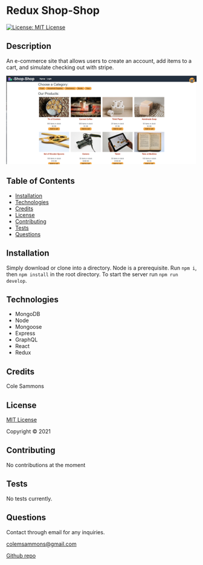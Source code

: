 # Redux Shop-Shop

  [![License: MIT License](https://img.shields.io/badge/license-MIT-green)](https://opensource.org/licenses/MIT)

  ## Description 

  An e-commerce site that allows users to create an account, add items to a cart, and simulate checking out with stripe.

  ![Screenshot](/client/public/images/home.png)
  
  ## Table of Contents

  * [Installation](#installation)
  * [Technologies](#technologies)
  * [Credits](#credits)
  * [License](#license)
  * [Contributing](#contributing)
  * [Tests](#tests)
  * [Questions](#questions)
   
  ## Installation
  
  Simply download or clone into a directory. Node is a prerequisite. Run `npm i`, then `npm install` in the root directory. To start the server run `npm run develop`.

  ## Technologies
  
  * MongoDB
  * Node
  * Mongoose
  * Express
  * GraphQL
  * React
  * Redux

  ## Credits

  Cole Sammons

  
  ## License
  [MIT License](https://opensource.org/licenses/MIT)

  Copyright &copy; 2021
  

  ## Contributing

  No contributions at the moment

  ## Tests

  No tests currently.

  ## Questions

  Contact through email for any inquiries.

  colemsammons@gmail.com

  [Github repo](https://github.com/ColeSammons/redux-store)
